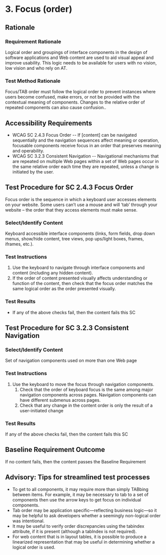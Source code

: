 # 3. Focus (order)
## Rationale
### Requirement Rationale
Logical order and groupings of interface components in the design of software applications and Web content are used to aid visual appeal and improve usability. This logic needs to be available for users with no vision, low vision and who rely on AT.

### Test Method Rationale
Focus/TAB order must follow the logical order to prevent instances where users become confused, make errors, or not be provided with the contextual meaning of components. Changes to the relative order of repeated components can also cause confusion..

## Accessibility Requirements
* WCAG SC 2.4.3 Focus Order -- If [content] can be navigated sequentially and the navigation sequences affect meaning or operation, focusable components receive focus in an order that preserves meaning and operability.
* WCAG SC 3.2.3 Consistent Navigation -- Navigational mechanisms that are repeated on multiple Web pages within a set of Web pages occur in the same relative order each time they are repeated, unless a change is initiated by the user.

## Test Procedure for SC 2.4.3 Focus Order
Focus order is the sequence in which a keyboard user accesses elements on your website. Some users can’t use a mouse and will ‘tab’ through your website – the order that they access elements must make sense.

### Select/Identify Content
Keyboard accessible interface components (links, form fields, drop down menus, show/hide content, tree views, pop ups/light boxes, frames, iframes, etc.).

### Test Instructions
1. Use the keyboard to navigate through interface components and content (including any hidden content). 
1. If the order of content presented visually affects understanding or function of the content, then check that the focus order matches the same logical order as the order presented visually. 

### Test Results
* If any of the above checks fail, then the content fails this SC

## Test Procedure for SC 3.2.3 Consistent Navigation
### Select/Identify Content
Set of navigation components used on more than one Web page

### Test Instructions
1. Use the keyboard to move the focus through navigation components. 
    1. Check that the order of keyboard focus is the same among major navigation components across pages. Navigation components can have different submenus across pages.
    1. Check that any change in the content order is only the result of a user-initiated change 

### Test Results
If any of the above checks fail, then the content fails this SC

## Baseline Requirement Outcome
If no content fails, then the content passes the Baseline Requirement

## Advisory: Tips for streamlined test processes
* To get to all components, it may require more than simply TABbing between items. For example, it may be necessary to tab to a set of components then use the arrow keys to get focus on individual components.
* Tab order may be application specific—reflecting business logic—so it may be helpful to ask developers whether a seemingly non-logical order was intentional. 
* It may be useful to verify order discrepancies using the tabindex attribute, if it is present (although a tabIndex is not required). 
* For web content that is in layout tables, it is possible to produce a linearized representation that may be useful in determining whether a logical order is used. 
